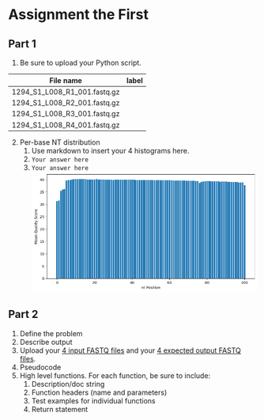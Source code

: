 # Assignment the First

## Part 1
1. Be sure to upload your Python script.

| File name | label |
|---|---|
| 1294_S1_L008_R1_001.fastq.gz |  |
| 1294_S1_L008_R2_001.fastq.gz |  |
| 1294_S1_L008_R3_001.fastq.gz |  |
| 1294_S1_L008_R4_001.fastq.gz |  |

2. Per-base NT distribution
    1. Use markdown to insert your 4 histograms here.
    2. ```Your answer here```
    3. ```Your answer here```
    ![pickle](https://github.com/2020-bgmp/demultiplexing-Sam-Koehler/blob/master/images/R1_output.png)
    
## Part 2
1. Define the problem
2. Describe output
3. Upload your [4 input FASTQ files](../TEST-input_FASTQ) and your [4 expected output FASTQ files](../TEST-output_FASTQ).
4. Pseudocode
5. High level functions. For each function, be sure to include:
    1. Description/doc string
    2. Function headers (name and parameters)
    3. Test examples for individual functions
    4. Return statement
